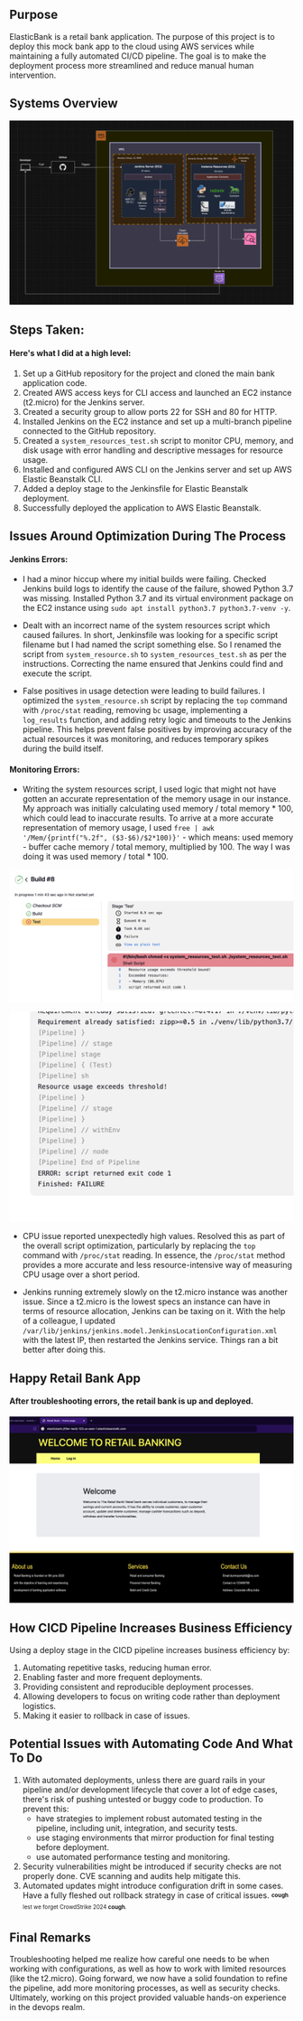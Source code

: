 ## Purpose

ElasticBank is a retail bank application. The purpose of this project is to deploy this mock bank app to the cloud using AWS services while maintaining a fully automated CI/CD pipeline. The goal is to make the deployment process more streamlined and reduce manual human intervention.

## Systems Overview

![System Design Diagram Updated](/static/images/for-readme/sys_diagram.png)

## Steps Taken:

#### Here's what I did at a high level:

1. Set up a GitHub repository for the project and cloned the main bank application code.
2. Created AWS access keys for CLI access and launched an EC2 instance (t2.micro) for the Jenkins server.
3. Created a security group to allow ports 22 for SSH and 80 for HTTP.
4. Installed Jenkins on the EC2 instance and set up a multi-branch pipeline connected to the GitHub repository.
5. Created a `system_resources_test.sh` script to monitor CPU, memory, and disk usage with error handling and descriptive messages for resource usage.
6. Installed and configured AWS CLI on the Jenkins server and set up AWS Elastic Beanstalk CLI.
7. Added a deploy stage to the Jenkinsfile for Elastic Beanstalk deployment.
8. Successfully deployed the application to AWS Elastic Beanstalk.

## Issues Around Optimization During The Process

#### Jenkins Errors:

- I had a minor hiccup where my initial builds were failing. Checked Jenkins build logs to identify the cause of the failure, showed Python 3.7 was missing. Installed Python 3.7 and its virtual environment package on the EC2 instance using `sudo apt install python3.7 python3.7-venv -y`.

- Dealt with an incorrect name of the system resources script which caused failures. In short, Jenkinsfile was looking for a specific script filename but I had named the script something else. So I renamed the script from `system_resource.sh` to `system_resources_test.sh` as per the instructions. Correcting the name ensured that Jenkins could find and execute the script.

- False positives in usage detection were leading to build failures. I optimized the `system_resource.sh` script by replacing the `top` command with `/proc/stat` reading, removing `bc` usage, implementing a `log_results` function, and adding retry logic and timeouts to the Jenkins pipeline. This helps prevent false positives by improving accuracy of the actual resources it was monitoring, and reduces temporary spikes during the build itself.

#### Monitoring Errors:

- Writing the system resources script, I used logic that might not have gotten an accurate representation of the memory usage in our instance. My approach was initially calculating used memory / total memory * 100, which could lead to inaccurate results. To arrive at a more accurate representation of memory usage, I used `free | awk '/Mem/{printf("%.2f", ($3-$6)/$2*100)}'` - which means: used memory - buffer cache memory / total memory, multiplied by 100. The way I was doing it was used memory / total \* 100.

![Memory Resource Issue](/static/images/for-readme/memory_resource.png)

![Jenkins Resource Failure Issue](/static/images/for-readme/resource_failure.png)

- CPU issue reported unexpectedly high values. Resolved this as part of the overall script optimization, particularly by replacing the `top` command with `/proc/stat` reading. In essence, the `/proc/stat` method provides a more accurate and less resource-intensive way of measuring CPU usage over a short period.

- Jenkins running extremely slowly on the t2.micro instance was another issue. Since a t2.micro is the lowest specs an instance can have in terms of resource allocation, Jenkins can be taxing on it. With the help of a colleague, I updated `/var/lib/jenkins/jenkins.model.JenkinsLocationConfiguration.xml` with the latest IP, then restarted the Jenkins service. Things ran a bit better after doing this.

## Happy Retail Bank App

#### After troubleshooting errors, the retail bank is up and deployed.

![Screenshot of Bank App in Action on Elastic Beanstalk](/static/images/for-readme/retail_bank_app.png)

## How CICD Pipeline Increases Business Efficiency

Using a deploy stage in the CICD pipeline increases business efficiency by:

1. Automating repetitive tasks, reducing human error.
2. Enabling faster and more frequent deployments.
3. Providing consistent and reproducible deployment processes.
4. Allowing developers to focus on writing code rather than deployment logistics.
5. Making it easier to rollback in case of issues.

## Potential Issues with Automating Code And What To Do

1. With automated deployments, unless there are guard rails in your pipeline and/or development lifecycle that cover a lot of edge cases, there's risk of pushing untested or buggy code to production. To prevent this:
   - have strategies to implement robust automated testing in the pipeline, including unit, integration, and security tests.
   - use staging environments that mirror production for final testing before deployment.
   - use automated performance testing and monitoring.
2. Security vulnerabilities might be introduced if security checks are not properly done. CVE scanning and audits help mitigate this.
3. Automated updates might introduce configuration drift in some cases. Have a fully fleshed out rollback strategy in case of critical issues. <sub><sup>**cough** lest we forget CrowdStrike 2024 **cough**.</sup></sub>

## Final Remarks

Troubleshooting helped me realize how careful one needs to be when working with configurations, as well as how to work with limited resources (like the t2.micro). Going forward, we now have a solid foundation to refine the pipeline, add more monitoring processes, as well as security checks. Ultimately, working on this project provided valuable hands-on experience in the devops realm.
